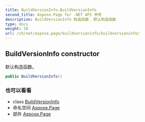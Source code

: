 ```yaml
---
title: BuildVersionInfo.BuildVersionInfo
second_title: Aspose.Page for .NET API 参考
description: BuildVersionInfo 构造函数. 默认构造函数
type: docs
weight: 10
url: /zh/net/aspose.page/buildversioninfo/buildversioninfo/
---
```

## BuildVersionInfo constructor

默认构造函数。

```csharp
public BuildVersionInfo()
```

### 也可以看看

* class [BuildVersionInfo](../)
* 命名空间 [Aspose.Page](../../buildversioninfo/)
* 部件 [Aspose.Page](../../../)


